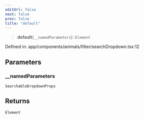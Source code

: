 ```yaml
---
editUrl: false
next: false
prev: false
title: "default"
---
```


> **default**(`__namedParameters`): `Element`

Defined in: app/components/animals/filter/searchDropdown.tsx:12

## Parameters

### \_\_namedParameters

`SearchableDropdownProps`

## Returns

`Element`
